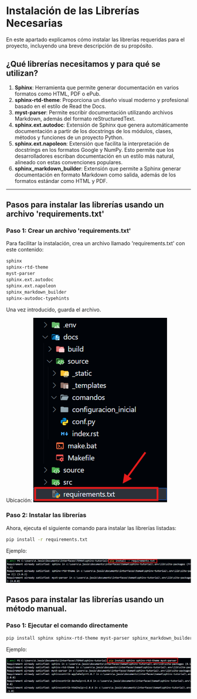 # Instalación de las Librerías Necesarias

En este apartado explicamos cómo instalar las librerías requeridas para el proyecto, incluyendo una breve descripción de su propósito.

## ¿Qué librerías necesitamos y para qué se utilizan?

1. **Sphinx**: Herramienta que permite generar documentación en varios formatos como HTML, PDF o ePub.
2. **sphinx-rtd-theme**: Proporciona un diseño visual moderno y profesional basado en el estilo de Read the Docs.
3. **myst-parser**: Permite escribir documentación utilizando archivos Markdown, además del formato reStructuredText.
4. **sphinx.ext.autodoc**: Extensión de Sphinx que genera automáticamente documentación a partir de los docstrings de los módulos, clases, métodos y funciones de un proyecto Python.
5. **sphinx.ext.napoleon**: Extensión que facilita la interpretación de docstrings en los formatos Google y NumPy. Esto permite que los desarrolladores escriban documentación en un estilo más natural, alineado con estas convenciones populares.
6. **sphinx_markdown_builder**: Extensión que permite a Sphinx generar documentación en formato Markdown como salida, además de los formatos estándar como HTML y PDF.
---

## Pasos para instalar las librerías usando un archivo 'requirements.txt'

### Paso 1: Crear un archivo 'requirements.txt'

Para facilitar la instalación, crea un archivo llamado 'requirements.txt' con este contenido:

```bash
sphinx
sphinx-rtd-theme
myst-parser
sphinx.ext.autodoc
sphinx.ext.napoleon
sphinx_markdown_builder
sphinx-autodoc-typehints
```

Una vez introducido, guarda el archivo.

Ubicación:
![Ubicacion Requirements](../_static/ubicacionrequirements.png)


### Paso 2: Instalar las librerías

Ahora, ejecuta el siguiente comando para instalar las librerías listadas:

```bash
pip install -r requirements.txt
```

Ejemplo:

![Requirements](../_static/requirements.png)

## Pasos para instalar las librerías usando un método manual.

### Paso 1: Ejecutar el comando directamente

```bash
pip install sphinx sphinx-rtd-theme myst-parser sphinx_markdown_builder sphinx-autodoc-typehints
```

Ejemplo:

![Requirements A Mano](../_static/requirementsdeltiron.png)